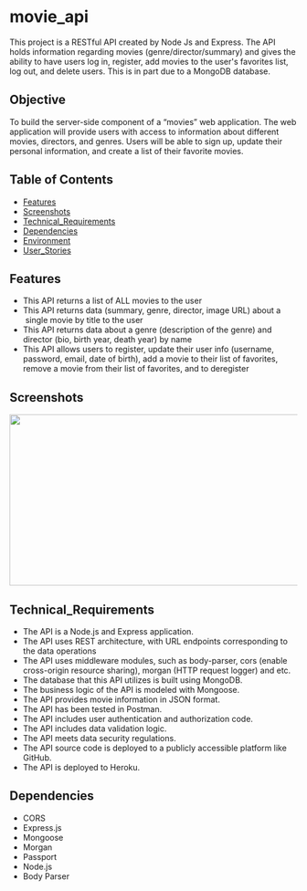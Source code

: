 # movie_api
This project is a RESTful API created by Node Js and Express. 
The API holds information regarding movies (genre/director/summary) 
and gives the ability to have users log in, register, add movies to 
the user's favorites list, log out, and delete users. This is in part due to a MongoDB database.

## Objective

To build the server-side component of a “movies” web application. 
The web application will provide users with access to information
about different movies, directors, and genres. Users will be able
to sign up, update their personal information, and create a list
of their favorite movies.

## Table of Contents

- [Features](#Features)
- [Screenshots](#Screenshots)
- [Technical_Requirements](#Technical_Requirements)
- [Dependencies](#Dependencies)
- [Environment](#Environment)
- [User_Stories](#User_Stories)

## Features

- This API returns a list of ALL movies to the user
- This API returns data (summary, genre, director, image URL) about a  single movie by title to the user
- This API returns data about a genre (description of the genre) and director (bio, birth year, death year) by name
- This API allows users to register, update their user info (username, password, email, date of birth), add a movie to their list of favorites, remove a movie from their list of favorites, and to deregister

## Screenshots

<img src ="https://github.com/hakobya4/movie_api/assets/108638724/200eef33-4169-4d43-a846-f0a9998e3cb2" width="600" height="300"/>

## Technical_Requirements

- The API is a Node.js and Express application.
- The API uses REST architecture, with URL endpoints corresponding to the data operations
- The API uses middleware modules, such as body-parser, cors (enable cross-origin resource sharing), morgan (HTTP request logger) and etc.
- The database that this API utilizes is built using MongoDB.
- The business logic of the API is modeled with Mongoose.
- The API provides movie information in JSON format.
- The API has been tested in Postman.
- The API includes user authentication and authorization code.
- The API includes data validation logic.
- The API meets data security regulations.
- The API source code is deployed to a publicly accessible platform like GitHub.
- The API is deployed to Heroku.

## Dependencies

- CORS
- Express.js
- Mongoose
- Morgan
- Passport
- Node.js
- Body Parser

  
